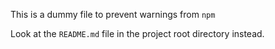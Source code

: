 This is a dummy file to prevent warnings from `npm`

Look at the `README.md` file in the project root directory instead.
